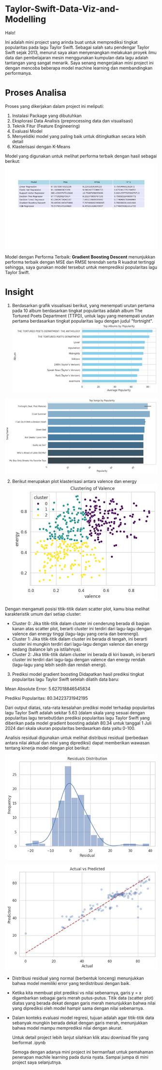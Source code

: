# Taylor-Swift-Data-Viz-and-Modelling

Halo! 

Ini adalah mini project yang arinda buat untuk memprediksi tingkat popularitas pada lagu Taylor Swift.
Sebagai salah satu pendengar Taylor Swift sejak 2013, menurut saya akan menyenangkan melakukan proyek ilmu data dan pembelajaran mesin menggunakan kumpulan data lagu adalah tantangan yang sangat menarik. Saya senang mengerjakan mini project ini dengan mencoba beberapa model machine learning dan membandingkan performanya.

# Proses Analisa

Proses yang dikerjakan dalam project ini meliputi:
1. Instalasi Package yang dibutuhkan
2. Eksplorasi Data Analisis (preprocessing data dan visualisasi)
3. Teknik Fitur (Feature Engineering)
4. Evaluasi Model
5. Menyelidiki model yang paling baik untuk ditingkatkan secara lebih detail
6. Klasterisasi dengan K-Means

Model yang digunakan untuk melihat performa terbaik dengan hasil sebagai berikut:
![Tabel Perbandingan Performa Model Regresi](https://github.com/arindalestari/Taylor-Swift-Data-Viz-and-Modelling/blob/main/newplot%20(1).png)

Model dengan Performa Terbaik: **Gradient Boosting Descent** menunjukkan performa terbaik dengan MSE dan RMSE terendah serta R kuadrat tertinggi sehingga, saya gunakan model tersebut untuk memprediksi popularitas lagu Taylor Swift.
# Insight

1. Berdasarkan grafik visualisasi berikut, yang menempati urutan pertama pada 10 album berdasarkan tingkat popularitas adalah album The Tortured Poets Department (TTPD), untuk lagu yang menempati urutan pertama berdasarkan tingkat popularitas lagu dengan judul "fortnight".
![Diagram Batang](https://github.com/arindalestari/Taylor-Swift-Data-Viz-and-Modelling/blob/main/Top%20Album.png)

![Diagram batang2](https://github.com/arindalestari/Taylor-Swift-Data-Viz-and-Modelling/blob/main/Top%20Song.png)

2. Berikut merupakan plot klasterisasi antara valence dan energy
![Plot Klasterisasi](https://github.com/arindalestari/Taylor-Swift-Data-Viz-and-Modelling/blob/main/Klasterisasi.png)

Dengan mengamati posisi titik-titik dalam scatter plot, kamu bisa melihat karakteristik umum dari setiap cluster:

* Cluster 0: Jika titik-titik dalam cluster ini cenderung berada di bagian kanan atas scatter plot, berarti cluster ini terdiri dari lagu-lagu dengan valence dan energy tinggi (lagu-lagu yang ceria dan berenergi).
* Cluster 1: Jika titik-titik dalam cluster ini berada di tengah, ini berarti cluster ini mungkin terdiri dari lagu-lagu dengan valence dan energy sedang (balance lah ya istilahnya).
* Cluster 2: Jika titik-titik dalam cluster ini berada di kiri bawah, ini berarti cluster ini terdiri dari lagu-lagu dengan valence dan energy rendah (lagu-lagu yang lebih sedih dan rendah energi).

3. Prediksi model gradient boosting 
Didapatkan hasil prediksi tingkat popularitas lagu Taylor Swift setelah dilatih data baru:

Mean Absolute Error: 5.627018846545834

Prediksi Popularitas: 80.34223731942195

Dari output diatas, rata-rata kesalahan prediksi model terhadap popularitas lagu Taylor Swift adalah sekitar 5.63 (dalam skala yang sesuai dengan popularitas lagu tersebut)dan prediksi popularitas lagu Taylor Swift yang diberikan pada model gradient boosting adalah 80.34 untuk tanggal 1 Juli 2024 dari skala ukuran popularitas berdasarkan data yaitu 0-100.

Analisis residual digunakan untuk melihat distribusi residual (perbedaan antara nilai aktual dan nilai yang diprediksi) dapat memberikan wawasan tentang kinerja model dengan plot berikut:

![plot 1](https://github.com/arindalestari/Taylor-Swift-Data-Viz-and-Modelling/blob/main/plot%20residual%20lonceng.png)

![plot 2](https://github.com/arindalestari/Taylor-Swift-Data-Viz-and-Modelling/blob/main/scatter%20plot.png)

* Distribusi residual yang normal (berbentuk lonceng) menunjukkan bahwa model memiliki error yang terdistribusi dengan baik.
* Ketika kita membuat plot prediksi vs nilai sebenarnya, garis y = x digambarkan sebagai garis merah putus-putus. Titik data (scatter plot) diatas yang berada dekat dengan garis merah menunjukkan bahwa nilai yang diprediksi oleh model hampir sama dengan nilai sebenarnya.
* Dalam konteks evaluasi model regresi, tujuan adalah agar titik-titik data sebanyak mungkin berada dekat dengan garis merah, menunjukkan bahwa model mampu memprediksi nilai dengan akurat.

  Untuk detail project lebih lanjut silahkan klik atau download file yang berformat .ipynb

  Semoga dengan adanya mini project ini bermanfaat untuk pemahaman penerapan machile learning pada dunia nyata. Sampai jumpa di mini project saya selanjutnya.
